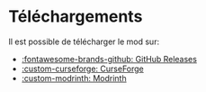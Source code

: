 # Téléchargements

Il est possible de télécharger le mod sur:

- [:fontawesome-brands-github: GitHub Releases](https://github.com/blackd/Inventory-Profiles/releases)
- [:custom-curseforge: CurseForge](https://www.curseforge.com/minecraft/mc-mods/inventory-profiles-next)
- [:custom-modrinth: Modrinth](https://modrinth.com/mod/inventory-profiles-next)
